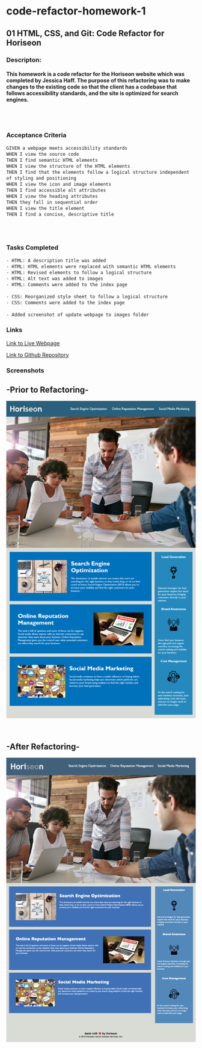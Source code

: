 # code-refactor-homework-1

## 01 HTML, CSS, and Git: Code Refactor for Horiseon

### Descripton:
#### This homework is a code refactor for the Horiseon website which was completed by Jessica Haff. The purpose of this refactoring was to make changes to the existing code so that the client has a codebase that follows accessibility standards, and the site is optimized for search engines.
<br>
<br>

### Acceptance Criteria
```
GIVEN a webpage meets accessibility standards
WHEN I view the source code
THEN I find semantic HTML elements
WHEN I view the structure of the HTML elements
THEN I find that the elements follow a logical structure independent of styling and positioning
WHEN I view the icon and image elements
THEN I find accessible alt attributes
WHEN I view the heading attributes
THEN they fall in sequential order
WHEN I view the title element
THEN I find a concise, descriptive title
```
<br>
<br>

### Tasks Completed
```
- HTML: A description title was added 
- HTML: HTML elements were replaced with semantic HTML elements
- HTML: Revised elements to follow a logical structure
- HTML: Alt text was added to images
- HTML: Comments were added to the index page

- CSS: Reorganized style sheet to follow a logical structure
- CSS: Comments were added to the index page

- Added screenshot of update webpage to images folder
```

### Links
[Link to Live Webpage](https://jesshaff.github.io/code-refactor-homework-1/) 

[Link to Github Repository](https://github.com/jesshaff/code-refactor-homework-1/)

### Screenshots
## -Prior to Refactoring-

![Web Prior to Refactoring](assets/images/01-html-css-git-homework-demo.png)

<br>

## -After Refactoring-

![Webpage After Refactoring](assets/images/horiseon-webpage-after-refactoring.png)